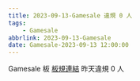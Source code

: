 ```yaml
---
title: 2023-09-13-Gamesale 違規 0 人
tags:
    - Gamesale
abbrlink: 2023-09-13-Gamesale
date: Gamesale-2023-09-13 12:00:00
---
```

Gamesale 板 [板規連結](https://www.ptt.cc/bbs/Gossiping/M.1637425085.A.07D.html)
昨天違規 0 人
